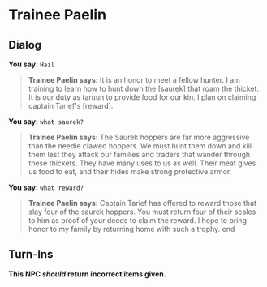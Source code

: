 # Trainee Paelin


## Dialog

**You say:** `Hail`



>**Trainee Paelin says:** It is an honor to meet a fellow hunter. I am training to learn how to hunt down the [saurek] that roam the thicket. It is our duty as taruun to provide food for our kin. I plan on claiming captain Tarief's [reward].

**You say:** `what saurek?`



>**Trainee Paelin says:** The Saurek hoppers are far more aggressive than the needle clawed hoppers. We must hunt them down and kill them lest they attack our families and traders that wander through these thickets. They have many uses to us as well. Their meat gives us food to eat, and their hides make strong protective armor.

**You say:** `what reward?`



>**Trainee Paelin says:** Captain Tarief has offered to reward those that slay four of the saurek hoppers. You must return four of their scales to him as proof of your deeds to claim the reward. I hope to bring honor to my family by returning home with such a trophy.
end



## Turn-Ins



**This NPC *should* return incorrect items given.**





